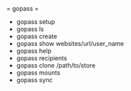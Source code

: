 = gopass =

* gopass
setup
* gopass ls
* gopass create
* gopass show websites/url/user_name
* gopass help
* gopass recipients
* gopass clone /path/to/store
* gopass mounts
* gopass sync
